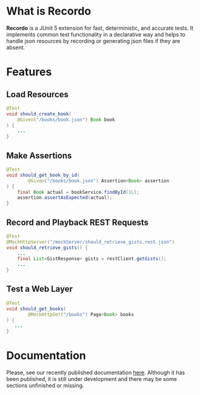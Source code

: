 # What is Recordo


**Recordo** is a JUnit 5 extension for fast, deterministic, and accurate tests. It implements common test functionality in a declarative way and helps to handle json resources by recording or generating json files if they are absent.

# Features 

## Load Resources 

```java
@Test
void should_create_book(
    @Given("/books/book.json") Book book
) {
    ...
}
```

## Make Assertions

```java
@Test
void should_get_book_by_id(
        @Given("/books/book.json") Assertion<Book> assertion
) {
    final Book actual = bookService.findById(1L);
    assertion.assertAsExpected(actual);
}
```

## Record and Playback  REST Requests

```java
@Test
@MockHttpServer("/mockServer/should_retrieve_gists.rest.json")
void should_retrieve_gists() {
    ...
    final List<GistResponse> gists = restClient.getGists();
    ...
}
```

## Test a Web Layer  

```java
@Test
void should_get_books(
        @MockHttpGet("/books") Page<Book> books
) {
   ...
}
```

# Documentation

Please, see our recently published documentation [here](https://www.cariochi.com). Although it has been published, it is still under development and there may be some sections unfinished or missing.
